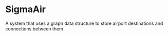 # SigmaAir
A system that uses a graph data structure to store airport destinations and connections between them
